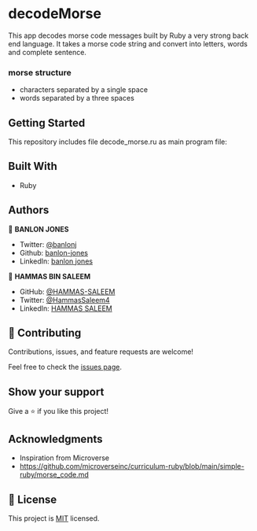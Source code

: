 # decodeMorse

This app decodes morse code messages built by Ruby a very strong back end language. It takes a morse code string and convert into letters, words and complete sentence.

### morse structure
- characters separated by a single space
- words separated by a three spaces

## Getting Started

This repository includes file decode_morse.ru as main program file:

## Built With

- Ruby

## Authors

👤 **BANLON JONES**
- Twitter: [@banlonj](https://twitter.com/banlonjones)
- Github: [banlon-jones](https://github.com/banlon-jones)
- LinkedIn: [banlon jones](https://www.linkedin.com/in/banlon-jones-b0205812a)

👤 **HAMMAS BIN SALEEM**
- GitHub: [@HAMMAS-SALEEM](https://github.com/HAMMAS-SALEEM)
- Twitter: [@HammasSaleem4](https://twitter.com/HammasSaleem4)
- LinkedIn: [HAMMAS SALEEM](https://www.linkedin.com/in/hammas-saleem)

## 🤝 Contributing

Contributions, issues, and feature requests are welcome!

Feel free to check the [issues page](../../issues/).

## Show your support

Give a ⭐️ if you like this project!

## Acknowledgments

- Inspiration from Microverse
- https://github.com/microverseinc/curriculum-ruby/blob/main/simple-ruby/morse_code.md

## 📝 License

This project is [MIT](./MIT.md) licensed.
